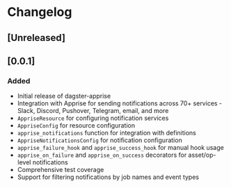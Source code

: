 # Changelog

## [Unreleased]

## [0.0.1]

### Added

- Initial release of dagster-apprise
- Integration with Apprise for sending notifications across 70+ services - Slack, Discord, Pushover, Telegram, email, and more
- `AppriseResource` for configuring notification services
- `AppriseConfig` for resource configuration
- `apprise_notifications` function for integration with definitions
- `AppriseNotificationsConfig` for notification configuration
- `apprise_failure_hook` and `apprise_success_hook` for manual hook usage
- `apprise_on_failure` and `apprise_on_success` decorators for asset/op-level notifications
- Comprehensive test coverage
- Support for filtering notifications by job names and event types
